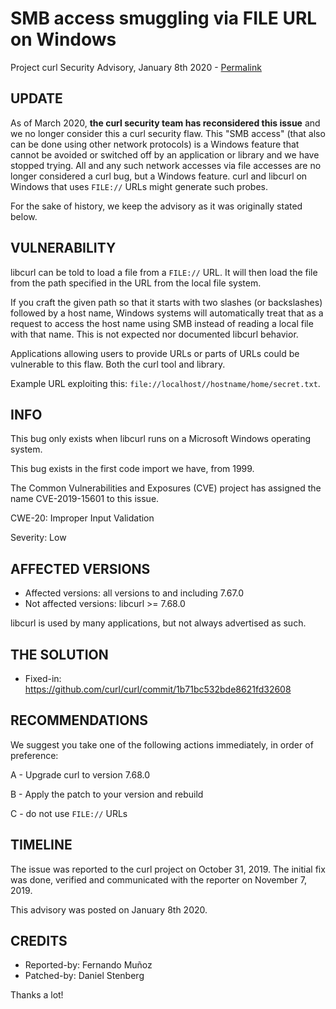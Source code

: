 SMB access smuggling via FILE URL on Windows
============================================

Project curl Security Advisory, January 8th 2020 -
[Permalink](https://curl.se/docs/CVE-2019-15601.html)

UPDATE
------

As of March 2020, **the curl security team has reconsidered this issue** and
we no longer consider this a curl security flaw. This "SMB access" (that also
can be done using other network protocols) is a Windows feature that cannot be
avoided or switched off by an application or library and we have stopped
trying. All and any such network accesses via file accesses are no longer
considered a curl bug, but a Windows feature. curl and libcurl on Windows that
uses `FILE://` URLs might generate such probes.

For the sake of history, we keep the advisory as it was originally stated
below.

VULNERABILITY
-------------

libcurl can be told to load a file from a `FILE://` URL. It will then load the
file from the path specified in the URL from the local file system.

If you craft the given path so that it starts with two slashes (or
backslashes) followed by a host name, Windows systems will automatically treat
that as a request to access the host name using SMB instead of reading a local
file with that name. This is not expected nor documented libcurl behavior.

Applications allowing users to provide URLs or parts of URLs could be
vulnerable to this flaw. Both the curl tool and library.

Example URL exploiting this: `file://localhost//hostname/home/secret.txt`.

INFO
----

This bug only exists when libcurl runs on a Microsoft Windows operating
system.

This bug exists in the first code import we have, from 1999.

The Common Vulnerabilities and Exposures (CVE) project has assigned the name
CVE-2019-15601 to this issue.

CWE-20: Improper Input Validation

Severity: Low

AFFECTED VERSIONS
-----------------

- Affected versions: all versions to and including 7.67.0
- Not affected versions: libcurl >= 7.68.0

libcurl is used by many applications, but not always advertised as such.

THE SOLUTION
------------

- Fixed-in: https://github.com/curl/curl/commit/1b71bc532bde8621fd32608

RECOMMENDATIONS
--------------

We suggest you take one of the following actions immediately, in order of
preference:

 A - Upgrade curl to version 7.68.0

 B - Apply the patch to your version and rebuild
 
 C - do not use `FILE://` URLs

TIMELINE
--------

The issue was reported to the curl project on October 31, 2019. The initial
fix was done, verified and communicated with the reporter on November 7, 2019.

This advisory was posted on January 8th 2020.

CREDITS
-------

- Reported-by: Fernando Muñoz
- Patched-by: Daniel Stenberg

Thanks a lot!

